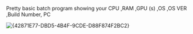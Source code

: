 Pretty basic batch program showing your CPU ,RAM ,GPU (s) ,OS ,OS VER ,Build Number, PC









![{42871E77-DBD5-4B4F-9CDE-D88F874F2BC2}](https://github.com/user-attachments/assets/8458620f-ec69-486e-84c0-e4f0e49198da)


























































